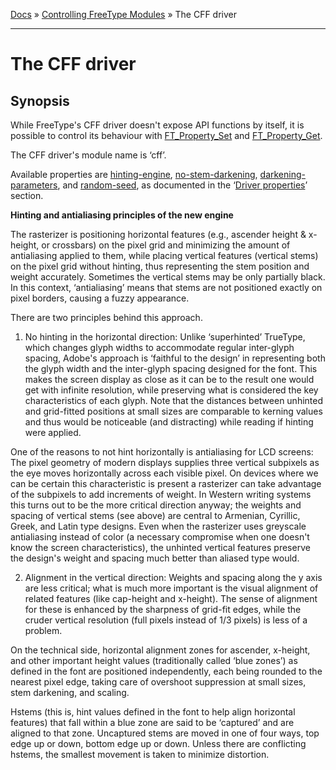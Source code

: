 [Docs](ft2-index.md) &raquo; [Controlling FreeType Modules](ft2-toc.md#controlling-freetype-modules) &raquo; The CFF driver

-------------------------------

# The CFF driver

## Synopsis

While FreeType's CFF driver doesn't expose API functions by itself, it is possible to control its behaviour with <a href="../ft2-module_management/index.html#ft_property_set">FT_Property_Set</a> and <a href="../ft2-module_management/index.html#ft_property_get">FT_Property_Get</a>.

The CFF driver's module name is &lsquo;cff&rsquo;.

Available properties are <a href="../ft2-properties/index.html#hinting-engine">hinting-engine</a>, <a href="../ft2-properties/index.html#no-stem-darkening">no-stem-darkening</a>, <a href="../ft2-properties/index.html#darkening-parameters">darkening-parameters</a>, and <a href="../ft2-properties/index.html#random-seed">random-seed</a>, as documented in the &lsquo;<a href="../ft2-properties/index.html#properties">Driver properties</a>&rsquo; section.

**Hinting and antialiasing principles of the new engine**

The rasterizer is positioning horizontal features (e.g., ascender height &amp; x-height, or crossbars) on the pixel grid and minimizing the amount of antialiasing applied to them, while placing vertical features (vertical stems) on the pixel grid without hinting, thus representing the stem position and weight accurately. Sometimes the vertical stems may be only partially black. In this context, &lsquo;antialiasing&rsquo; means that stems are not positioned exactly on pixel borders, causing a fuzzy appearance.

There are two principles behind this approach.

1) No hinting in the horizontal direction: Unlike &lsquo;superhinted&rsquo; TrueType, which changes glyph widths to accommodate regular inter-glyph spacing, Adobe's approach is &lsquo;faithful to the design&rsquo; in representing both the glyph width and the inter-glyph spacing designed for the font. This makes the screen display as close as it can be to the result one would get with infinite resolution, while preserving what is considered the key characteristics of each glyph. Note that the distances between unhinted and grid-fitted positions at small sizes are comparable to kerning values and thus would be noticeable (and distracting) while reading if hinting were applied.

One of the reasons to not hint horizontally is antialiasing for LCD screens: The pixel geometry of modern displays supplies three vertical subpixels as the eye moves horizontally across each visible pixel. On devices where we can be certain this characteristic is present a rasterizer can take advantage of the subpixels to add increments of weight. In Western writing systems this turns out to be the more critical direction anyway; the weights and spacing of vertical stems (see above) are central to Armenian, Cyrillic, Greek, and Latin type designs. Even when the rasterizer uses greyscale antialiasing instead of color (a necessary compromise when one doesn't know the screen characteristics), the unhinted vertical features preserve the design's weight and spacing much better than aliased type would.

2) Alignment in the vertical direction: Weights and spacing along the y&nbsp;axis are less critical; what is much more important is the visual alignment of related features (like cap-height and x-height). The sense of alignment for these is enhanced by the sharpness of grid-fit edges, while the cruder vertical resolution (full pixels instead of 1/3 pixels) is less of a problem.

On the technical side, horizontal alignment zones for ascender, x-height, and other important height values (traditionally called &lsquo;blue zones&rsquo;) as defined in the font are positioned independently, each being rounded to the nearest pixel edge, taking care of overshoot suppression at small sizes, stem darkening, and scaling.

Hstems (this is, hint values defined in the font to help align horizontal features) that fall within a blue zone are said to be &lsquo;captured&rsquo; and are aligned to that zone. Uncaptured stems are moved in one of four ways, top edge up or down, bottom edge up or down. Unless there are conflicting hstems, the smallest movement is taken to minimize distortion.

